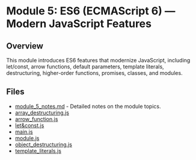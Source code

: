 # Module 5: ES6 (ECMAScript 6) — Modern JavaScript Features

## Overview

This module introduces ES6 features that modernize JavaScript, including let/const, arrow functions, default parameters, template literals, destructuring, higher-order functions, promises, classes, and modules.

## Files

- [module_5_notes.md](./module_5_notes.md) - Detailed notes on the module topics.
- [array_destructuring.js](./array_destructuring.js)
- [arrow_function.js](./arrow_function.js)
- [let&const.js](./let&const.js)
- [main.js](./main.js)
- [module.js](./module.js)
- [object_destructuring.js](./object_destructuring.js)
- [template_literals.js](./template_literals.js)
